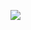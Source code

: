 [![](https://mermaid.ink/img/pako:eNqVVE2PEzEM_StWTiC1h6V8LHNYaUW7wGER0ooLGmkUEndqKZOEJDNLqfrfceajLdsisZdRxn5-fnbs7IRyGkUhIv5s0SpckqyDbEoL4GVIpMhLm2CJHSmM8NT-NbiOIjmL4cx3WyN_n1pXtiaL50Tk0bAj27-4hOA6puwpCviIzC8Tp4GHxEEZJFWiTjKwx2RLf5jf3IxaC1hSVJlmCx-cXVOdQcY5P1WT_6ew-THsxR2h0T_aeCR4maFo9WmaoZDTLKuOPUxQis8gG9A9Iby7vnu_eAuPlDbgHTECdhCca6qEjZ9BTOirSL9xBtJqcH4stVKu5cbsS1HaS3nvpfdk67G2AvCXdyFBwOidjUN1A_ZCUC81Ky3F8i-ZFFkF3H76Bkoagzof51fXi0HcQXbGBWTEFiSsjXvsrVl5i1nwSerxDs8y_1_egWyq_WTcnktxEnoUVYoRAxsZQRnX6mq4top0AVevFq_flAIutf8ZodPy8JBNY57jIw9U7khCgw0mHqBhRuTWOKn7fv-LVsxEg6GRpHl1dzlHKdKGWUqRmTWuZWtSLnzPUNkm97C1ShQptDgTrde8OOOmi2ItTTxYV5qSCwcj7-Z3vvPDP_bu--HN6J-O_R_YyXDL)](https://mermaid.live/edit#pako:eNqVVE2PEzEM_StWTiC1h6V8LHNYaUW7wGER0ooLGmkUEndqKZOEJDNLqfrfceajLdsisZdRxn5-fnbs7IRyGkUhIv5s0SpckqyDbEoL4GVIpMhLm2CJHSmM8NT-NbiOIjmL4cx3WyN_n1pXtiaL50Tk0bAj27-4hOA6puwpCviIzC8Tp4GHxEEZJFWiTjKwx2RLf5jf3IxaC1hSVJlmCx-cXVOdQcY5P1WT_6ew-THsxR2h0T_aeCR4maFo9WmaoZDTLKuOPUxQis8gG9A9Iby7vnu_eAuPlDbgHTECdhCca6qEjZ9BTOirSL9xBtJqcH4stVKu5cbsS1HaS3nvpfdk67G2AvCXdyFBwOidjUN1A_ZCUC81Ky3F8i-ZFFkF3H76Bkoagzof51fXi0HcQXbGBWTEFiSsjXvsrVl5i1nwSerxDs8y_1_egWyq_WTcnktxEnoUVYoRAxsZQRnX6mq4top0AVevFq_flAIutf8ZodPy8JBNY57jIw9U7khCgw0mHqBhRuTWOKn7fv-LVsxEg6GRpHl1dzlHKdKGWUqRmTWuZWtSLnzPUNkm97C1ShQptDgTrde8OOOmi2ItTTxYV5qSCwcj7-Z3vvPDP_bu--HN6J-O_R_YyXDL)
